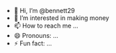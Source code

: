 - 👋 Hi, I’m @bennett29
- 👀 I’m interested in making money 
- 📫 How to reach me ...
- 😄 Pronouns: ...
- ⚡ Fun fact: ...

<!---
bennett29/bennett29 is a ✨ special ✨ repository because its `README.md` (this file) appears on your GitHub profile.
You can click the Preview link to take a look at your changes.
--->
